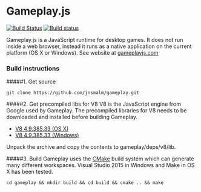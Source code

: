# Gameplay.js

[![Build Status](https://travis-ci.org/jnsmalm/gameplay.svg?branch=master)](https://travis-ci.org/jnsmalm/gameplay)
[![Build status](https://ci.appveyor.com/api/projects/status/h2r3d2ecyanojt9f/branch/master?svg=true)](https://ci.appveyor.com/project/jnsmalm/gameplay/branch/master)

Gameplay.js is a JavaScript runtime for desktop games. It does not run inside a web browser, instead it runs as a native application on the current platform (OS X or Windows). See website at [gameplayjs.com](http://www.gameplayjs.com)

### Build instructions

#####1. Get source
```
git clone https://github.com/jnsmalm/gameplay.git
```

#####2. Get precompiled libs for V8
V8 is the JavaScript engine from Google used by Gameplay. The precompiled libraries for V8 needs to be downloaded and installed before building Gameplay.

  * [V8 4.9.385.33 (OS X)](https://github.com/jnsmalm/build-v8/releases/download/v4.9.385.33.2/libv8-4.9.385.33.2-darwin-64bit.tar.gz)
  * [V8 4.9.385.33 (Windows)](https://github.com/jnsmalm/build-v8/releases/download/v4.9.385.33.2/libv8-4.9.385.33.2-windows-32bit.zip)
  
Unpack the archive and copy the contents to gameplay/deps/v8/lib.

#####3. Build
Gameplay uses the [CMake](http://www.cmake.org) build system which can generate many different workspaces. Visual Studio 2015 in Windows and Make in OS X has been tested.

```
cd gameplay && mkdir build && cd build && cmake .. && make
```